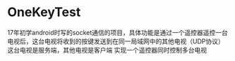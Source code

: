 # OneKeyTest

17年初学android时写的socket通信的项目，具体功能是通过一个遥控器遥控一台电视后，这台电视将收到的按键发送到在同一局域网中的其他电视（UDP协议）
这台电视是服务端，其他电视是客户端
实现一个遥控器同时控制多台电视
